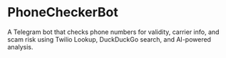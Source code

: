 # PhoneCheckerBot
A Telegram bot that checks phone numbers for validity, carrier info, and scam risk using Twilio Lookup, DuckDuckGo search, and AI-powered analysis.

